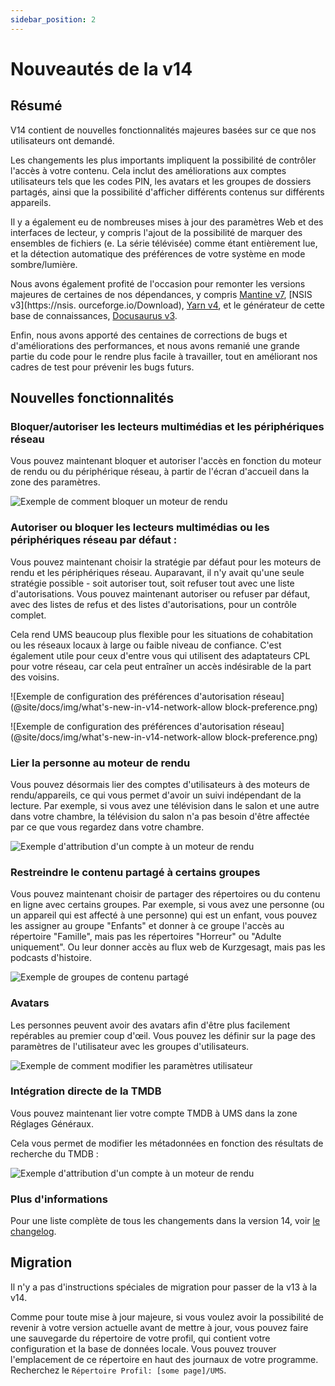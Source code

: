 ```yaml
---
sidebar_position: 2
---
```


# Nouveautés de la v14

## Résumé

V14 contient de nouvelles fonctionnalités majeures basées sur ce que nos utilisateurs ont demandé.

Les changements les plus importants impliquent la possibilité de contrôler l'accès à votre contenu. Cela inclut des améliorations aux comptes utilisateurs tels que les codes PIN, les avatars et les groupes de dossiers partagés, ainsi que la possibilité d'afficher différents contenus sur différents appareils.

Il y a également eu de nombreuses mises à jour des paramètres Web et des interfaces de lecteur, y compris l'ajout de la possibilité de marquer des ensembles de fichiers (e. La série télévisée) comme étant entièrement lue, et la détection automatique des préférences de votre système en mode sombre/lumière.

Nous avons également profité de l'occasion pour remonter les versions majeures de certaines de nos dépendances, y compris [Mantine v7](https://mantine.dev/), [NSIS v3](https\://nsis. ourceforge.io/Download), [Yarn v4](https://yarnpkg.com/), et le générateur de cette base de connaissances, [Docusaurus v3](https://docusaurus.io/).

Enfin, nous avons apporté des centaines de corrections de bugs et d'améliorations des performances, et nous avons remanié une grande partie du code pour le rendre plus facile à travailler, tout en améliorant nos cadres de test pour prévenir les bugs futurs.

## Nouvelles fonctionnalités

### Bloquer/autoriser les lecteurs multimédias et les périphériques réseau

Vous pouvez maintenant bloquer et autoriser l'accès en fonction du moteur de rendu ou du périphérique réseau, à partir de l'écran d'accueil dans la zone des paramètres.

![Exemple de comment bloquer un moteur de rendu](@site/docs/img/whats-new-in-v14-block-renderer.png)

### Autoriser ou bloquer les lecteurs multimédias ou les périphériques réseau par défaut :

Vous pouvez maintenant choisir la stratégie par défaut pour les moteurs de rendu et les périphériques réseau. Auparavant, il n'y avait qu'une seule stratégie possible - soit autoriser tout, soit refuser tout avec une liste d'autorisations. Vous pouvez maintenant autoriser ou refuser par défaut, avec des listes de refus et des listes d'autorisations, pour un contrôle complet.

Cela rend UMS beaucoup plus flexible pour les situations de cohabitation ou les réseaux locaux à large ou faible niveau de confiance. C'est également utile pour ceux d'entre vous qui utilisent des adaptateurs CPL pour votre réseau, car cela peut entraîner un accès indésirable de la part des voisins.

![Exemple de configuration des préférences d'autorisation réseau] (@site/docs/img/what's-new-in-v14-network-allow block-preference.png)

![Exemple de configuration des préférences d'autorisation réseau] (@site/docs/img/what's-new-in-v14-network-allow block-preference.png)

### Lier la personne au moteur de rendu

Vous pouvez désormais lier des comptes d'utilisateurs à des moteurs de rendu/appareils, ce qui vous permet d'avoir un suivi indépendant de la lecture. Par exemple, si vous avez une télévision dans le salon et une autre dans votre chambre, la télévision du salon n'a pas besoin d'être affectée par ce que vous regardez dans votre chambre.

![Exemple d'attribution d'un compte à un moteur de rendu](@site/docs/img/whats-new-in-v14-assign-account-to-renderer.png)

### Restreindre le contenu partagé à certains groupes

Vous pouvez maintenant choisir de partager des répertoires ou du contenu en ligne avec certains groupes. Par exemple, si vous avez une personne (ou un appareil qui est affecté à une personne) qui est un enfant, vous pouvez les assigner au groupe "Enfants" et donner à ce groupe l'accès au répertoire "Famille", mais pas les répertoires "Horreur" ou "Adulte uniquement". Ou leur donner accès au flux web de Kurzgesagt, mais pas les podcasts d'histoire.

![Exemple de groupes de contenu partagé](@site/docs/img/whats-new-in-v14-shared-content-group.png)

### Avatars

Les personnes peuvent avoir des avatars afin d'être plus facilement repérables au premier coup d'œil. Vous pouvez les définir sur la page des paramètres de l'utilisateur avec les groupes d'utilisateurs.

![Exemple de comment modifier les paramètres utilisateur](@site/docs/img/whats-new-in-v14-user-avatar.png)

### Intégration directe de la TMDB

Vous pouvez maintenant lier votre compte TMDB à UMS dans la zone Réglages Généraux.

Cela vous permet de modifier les métadonnées en fonction des résultats de recherche du TMDB :

![Exemple d'attribution d'un compte à un moteur de rendu](@site/docs/img/whats-new-in-v14-assign-account-to-renderer.png)

### Plus d'informations

Pour une liste complète de tous les changements dans la version 14, voir [le changelog](https://github.com/UniversalMediaServer/UniversalMediaServer/blob/main/CHANGELOG.md).

## Migration

Il n'y a pas d'instructions spéciales de migration pour passer de la v13 à la v14.

Comme pour toute mise à jour majeure, si vous voulez avoir la possibilité de revenir à votre version actuelle avant de mettre à jour, vous pouvez faire une sauvegarde du répertoire de votre profil, qui contient votre configuration et la base de données locale. Vous pouvez trouver l'emplacement de ce répertoire en haut des journaux de votre programme. Recherchez le `Répertoire Profil: [some page]/UMS`.
